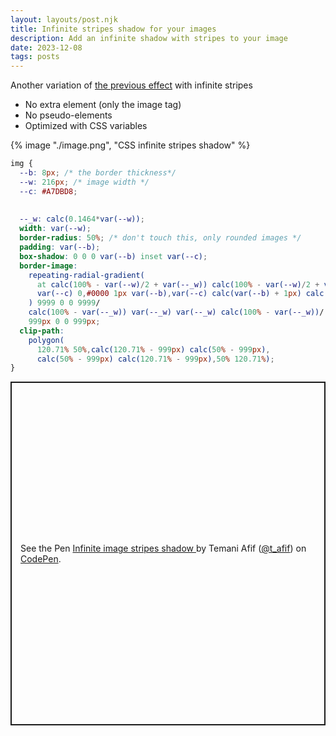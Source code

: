 ```yaml
---
layout: layouts/post.njk
title: Infinite stripes shadow for your images 
description: Add an infinite shadow with stripes to your image 
date: 2023-12-08
tags: posts
---
```


Another variation of [the previous effect](/infinite-shadow-image/) with infinite stripes
* No extra element (only the image tag)
* No pseudo-elements
* Optimized with CSS variables


{% image "./image.png", "CSS infinite stripes shadow" %}

```css
img {
  --b: 8px; /* the border thickness*/
  --w: 216px; /* image width */
  --c: #A7DBD8;
  
  
  --_w: calc(0.1464*var(--w));
  width: var(--w);
  border-radius: 50%; /* don't touch this, only rounded images */
  padding: var(--b);
  box-shadow: 0 0 0 var(--b) inset var(--c);
  border-image:
    repeating-radial-gradient( 
      at calc(100% - var(--w)/2 + var(--_w)) calc(100% - var(--w)/2 + var(--_w)),
      var(--c) 0,#0000 1px var(--b),var(--c) calc(var(--b) + 1px) calc(var(--b)*2)
    ) 9999 0 0 9999/
    calc(100% - var(--_w)) var(--_w) var(--_w) calc(100% - var(--_w))/
    999px 0 0 999px;
  clip-path: 
    polygon(
      120.71% 50%,calc(120.71% - 999px) calc(50% - 999px),
      calc(50% - 999px) calc(120.71% - 999px),50% 120.71%);
}
```

<p class="codepen" data-height="550" data-default-tab="result" data-slug-hash="yLZwLKj" data-preview="true" data-user="t_afif" style="height: 550px; box-sizing: border-box; display: flex; align-items: center; justify-content: center; border: 2px solid; margin: 1em 0; padding: 1em;">
  <span>See the Pen <a href="https://codepen.io/t_afif/pen/yLZwLKj">
  Infinite image stripes shadow </a> by Temani Afif (<a href="https://codepen.io/t_afif">@t_afif</a>)
  on <a href="https://codepen.io">CodePen</a>.</span>
</p>
<script async src="https://cpwebassets.codepen.io/assets/embed/ei.js"></script>